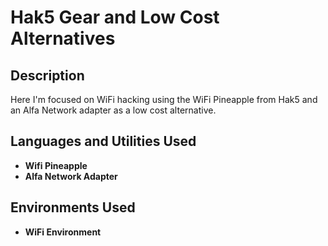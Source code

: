 <h1>Hak5 Gear and Low Cost Alternatives</h1>

<h2>Description</h2>
Here I'm focused on WiFi hacking using the WiFi Pineapple from Hak5 and an Alfa Network adapter as a low cost alternative.
<br />


<h2>Languages and Utilities Used</h2>
 
- <b>Wifi Pineapple</b>
- <b>Alfa Network Adapter</b>

<h2>Environments Used </h2>

- <b>WiFi Environment</b>


<!--
 ```diff
- text in red
+ text in green
! text in orange
# text in gray
@@ text in purple (and bold)@@
```
--!>
